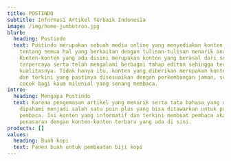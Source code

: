 ```yaml
---
title: POSTINDO
subtitle: Informasi Artikel Terbaik Indonesia
image: /img/home-jumbotron.jpg
blurb:
  heading: Postindo
  text: Postindo merupakan sebuah media online yang menyediakan konten berkualitas
    tentang semua hal yang berkaitan dengan tulisan-tulisan menarik anak Bangsa.
    Konten-konten yang ada disini merupakan konten yang berasal dari sumber
    terpercaya serta telah mengalami berbagai tahap editan sehingga terjaga
    kualitasnya. Tidak hanya itu, konten yang diberikan merupakan konten fresh
    dan terkini yang pastinya disesuaikan dengan perkembangan jaman, sehingga
    cocok bagi kaum milenial yang senang membaca.
intro:
  heading: Mengapa Postindo
  text: Karena pengemasan artikel yang menarik serta tata bahasa yang mudah
    dipahami menjadi salah satu poin plus yang bisa ditawarkan untuk para
    pembaca. Isi konten yang informatif dan terkini membuat pembaca akan selalu
    penasaran dengan konten-konten terbaru yang ada di sini.
products: []
values:
  heading: Buah kopi
  text: Panen buah untuk pembuatan biji kopi
---
```

